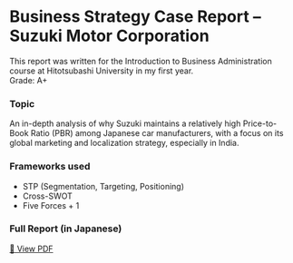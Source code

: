 # Business Strategy Case Report – Suzuki Motor Corporation

This report was written for the Introduction to Business Administration course at Hitotsubashi University in my first year.  
Grade: A+

### Topic
An in-depth analysis of why Suzuki maintains a relatively high Price-to-Book Ratio (PBR) among Japanese car manufacturers, with a focus on its global marketing and localization strategy, especially in India.

###  Frameworks used
- STP (Segmentation, Targeting, Positioning)
- Cross-SWOT
- Five Forces + 1

###  Full Report (in Japanese)
[📄 View PDF](./suzuki_report.pdf)
